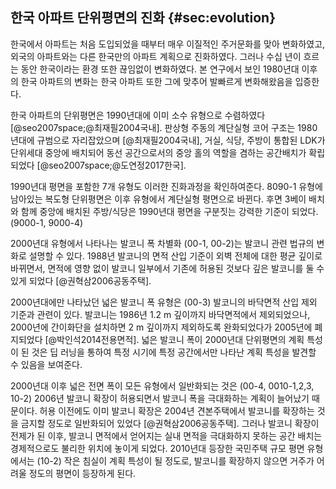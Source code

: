 ## 한국 아파트 단위평면의 진화 {#sec:evolution}

한국에서
아파트는 처음 도입되었을 때부터
매우 이질적인 주거문화를 맞아 변화하였고,
외국의 아파트와는 다른 한국만의 아파트 계획으로 진화하였다.
그러나 수십 년이 흐르는 동안 한국이라는 환경 또한 끊임없이 변화하였다.
본 연구에서 보인 1980년대 이후의 한국 아파트의 변화는
한국 아파트 또한 그에 맞추어 발빠르게 변화해왔음을 입증한다.

한국 아파트의 단위평면은 1990년대에 이미 소수 유형으로 수렴하였다
[@seo2007space;@최재필2004국내].
판상형 주동의 계단실형 코어 구조는 1980년대에 규범으로 자리잡았으며
[@최재필2004국내],
거실, 식당, 주방이 통합된 LDK가 단위세대 중앙에 배치되어
동선 공간으로서의 중앙 홀의 역할을 겸하는 공간배치가 확립되었다
[@seo2007space;@도연정2017한국].

1990년대 평면을 포함한 7개 유형도 이러한 진화과정을 확인하여준다.
8090-1 유형에 남아있는 복도형 단위평면은
이후 유형에서 계단실형 평면으로 바뀐다.
후면 3베이 배치와 함께 중앙에 배치된 주방/식당은
1990년대 평면을 구분짓는 강력한 기준이 되었다. (9000-1, 9000-4)

2000년대 유형에서 나타나는 발코니 폭 차별화 (00-1, 00-2)는
발코니 관련 법규의 변화로 설명할 수 있다.
1988년 발코니의 면적 산입 기준이
외벽 전체에 대한 평균 깊이로 바뀌면서, 면적에 영향 없이
발코니 일부에서 기존에 허용된 것보다 깊은 발코니를
둘 수 있게 되었다 [@권혁삼2006공동주택].

2000년대에만 나타났던 넓은 발코니 폭 유형은 (00-3)
발코니의 바닥면적 산입 제외 기준과 관련이 있다.
발코니는
1986년 1.2 m 깊이까지 바닥면적에서 제외되었으나,
2000년에 간이화단을 설치하면 2 m 깊이까지 제외하도록 완화되었다가
2005년에 폐지되었다
[@박인석2014전용면적].
넓은 발코니 폭이 2000년대 단위평면의 계획 특성이 된 것은
딥 러닝을 통하여 특정 시기에 특정 공간에서만 나타난 계획 특성을 발견할 수 있음을 보여준다.

2000년대 이후 넓은 전면 폭이 모든 유형에서 일반화되는 것은
(00-4, 0010-1,2,3, 10-2)
2006년 발코니 확장이 허용되면서 발코니 폭을 극대화하는 계획이 늘어났기 때문이다.
허용 이전에도 이미 발코니 확장은
2004년 견본주택에서 발코니를 확장하는 것을 금지할 정도로
일반화되어 있었다 [@권혁삼2006공동주택].
그러나 발코니 확장이 전제가 된 이후,
발코니 면적에서 얻어지는 실내 면적을
극대화하지 못하는 공간 배치는
경제적으로도 불리한 위치에 놓이게 되었다.
2010년대 등장한 국민주택 규모 평면 유형에서는 (10-2)
작은 침실이 계획 특성이 될 정도로,
발코니를 확장하지 않으면 거주가 어려울 정도의 평면이 등장하게 된다.
